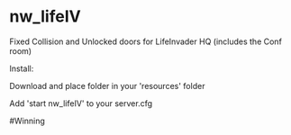 # nw_lifeIV
Fixed Collision and Unlocked doors for LifeInvader HQ (includes the Conf room)

Install:

Download and place folder in your 'resources' folder

Add 'start nw_lifeIV' to your server.cfg

#Winning
